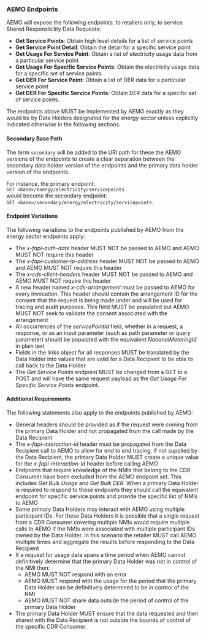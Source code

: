 
### AEMO Endpoints

AEMO will expose the following endpoints, to retailers only, to service Shared Responsibility Data Requests:

* **Get Service Points**: Obtain high level details for a list of service points
* **Get Service Point Detail**: Obtain the detail for a specific service point
* **Get Usage For Service Point**: Obtain a list of electricity usage data from a particular service point
* **Get Usage For Specific Service Points**: Obtain the electricity usage data for a specific set of service points
* **Get DER For Service Point**: Obtain a list of DER data for a particular service point
* **Get DER For Specific Service Points**: Obtain DER data for a specific set of service points.

The endpoints above MUST be implemented by AEMO exactly as they would be by Data Holders designated for the energy sector unless explicitly indicated otherwise in the following sections.

#### Secondary Base Path

The term `secondary` will be added to the URI path for these the AEMO versions of the
endpoints to create a clear separation between the secondary data holder version of the
endpoints and the primary data holder version of the endpoints.

For instance, the primary endpoint:  
`GET <base>/energy/electricity/servicepoints`  
would become the secondary endpoint:  
`GET <base>/secondary/energy/electricity/servicepoints`.

#### Endpoint Variations

The following variations to the endpoints published by AEMO from the energy sector endpoints apply:

* The _x-fapi-auth-date_ header MUST NOT be passed to AEMO and AEMO MUST NOT require this header
* The _x-fapi-customer-ip-address_ header MUST NOT be passed to AEMO and AEMO MUST NOT require this header
* The _x-cds-client-headers_ header MUST NOT be passed to AEMO and AEMO MUST NOT require this header
* A new header named _x-cds-arrangement_ must be passed to AEMO for every invocation. This header should contain the arrangement ID for the consent that the request is being made under and will be used for tracing and audit purposes. This field MUST be populated but AEMO MUST NOT seek to validate the consent associated with the arrangement
* All occurrences of the _servicePointId_ field, whether in a request, a response, or as an input parameter (such as path parameter or query parameter) should be populated with the equivalent _NationalMeteringId_ in plain text
* Fields in the links object for all responses MUST be translated by the Data Holder into
values that are valid for a Data Recipient to be able to call back to the Data Holder
* The *Get Service Points* endpoint MUST be changed from a GET to a POST and will have the same request payload as the *Get Usage For Specific Service Points* endpoint.

#### Additional Requirements

The following statements also apply to the endpoints published by AEMO:

* General headers should be provided as if the request were coming from the primary Data Holder and not propagated from the call made by the Data Recipient
* The _x-fapi-interaction-id_ header must be propagated from the Data Recipient call to AEMO to allow for end to end tracing. If not supplied by the Data Recipient, the primary Data Holder MUST create a unique value for the _x-fapi-interaction-id_ header before calling AEMO
* Endpoints that require knowledge of the NMIs that belong to the CDR Consumer have been excluded from the AEMO endpoint set. This includes *Get Bulk Usage* and *Get Bulk DER*. When a primary Data Holder is required to respond to these endpoints they should call the equivalent endpoint for specific service points and provide the specific list of NMIs to AEMO
* Some primary Data Holders may interact with AEMO using multiple participant IDs. For these Data Holders it is possible that a single request from a CDR Consumer covering multiple NMIs would require multiple calls to AEMO if the NMIs were associated with multiple participant IDs owned by the Data Holder. In this scenario the retailer MUST call AEMO multiple times and aggregate the results before responding to the Data Recipient
* If a request for usage data spans a time period when AEMO cannot definitively determine that the primary Data Holder was not in control of the NMI then:
  * AEMO MUST NOT respond with an error
  * AEMO MUST respond with the usage for the period that the primary Data Holder can be definitively determined to be in control of the NMI
  * AEMO MUST NOT share data outside the period of control of the primary Data Holder
* The primary Data Holder MUST ensure that the data requested and then shared with the Data Recipient is not outside the bounds of control of the specific CDR Consumer.
